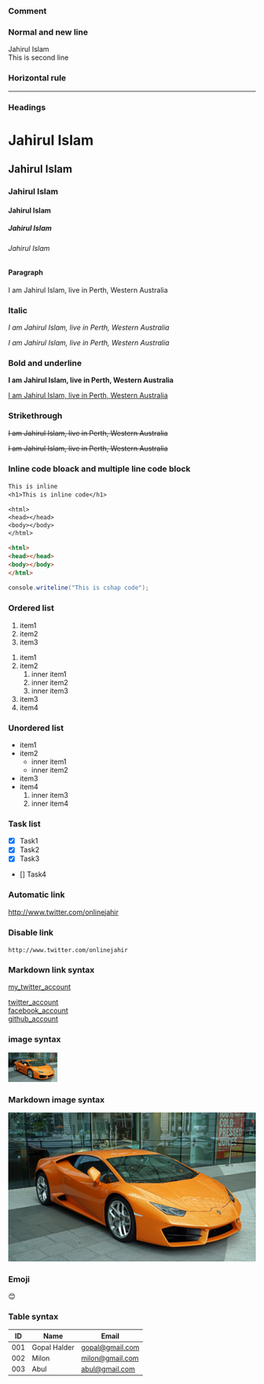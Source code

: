 ### Comment
<!--README-TUTORIAL-->


### Normal and new line  
Jahirul Islam<br/>
This is second line


### Horizontal rule
___


### Headings

# Jahirul Islam
## Jahirul Islam
### Jahirul Islam
#### Jahirul Islam
##### Jahirul Islam
###### Jahirul Islam


#### Paragraph

<p>I am Jahirul Islam, live in Perth, Western Australia </p>


### Italic

<i> I am Jahirul Islam, live in Perth, Western Australia </i>

_I am Jahirul Islam, live in Perth, Western Australia_


### Bold and underline

__I am Jahirul Islam, live in Perth, Western Australia__

<u> I am Jahirul Islam, live in Perth, Western Australia </u>


### Strikethrough

<del> I am Jahirul Islam, live in Perth, Western Australia </del>  

~~I am Jahirul Islam, live in Perth, Western Australia~~


### Inline code bloack and multiple line code block

`This is inline`  
`<h1>This is inline code</h1>`

```
<html>
<head></head>
<body></body>
</html>
```

```html
<html>
<head></head>
<body></body>
</html>
```

```c#
console.writeline("This is cshap code");
```


### Ordered list

<ol>
 <li>item1</li>
 <li>item2</li>
 <li>item3</li>
</ol>

1. item1
2. item2
   1. inner item1
   2. inner item2
   3. inner item3
3. item3
4. item4


### Unordered list

- item1
- item2
  - inner item1
  - inner item2
- item3
- item4
  1. inner item3
  2. inner item4


### Task list

- [x] Task1
- [x] Task2
- [x] Task3
- [] Task4

### Automatic link

http://www.twitter.com/onlinejahir

### Disable link

`http://www.twitter.com/onlinejahir`

### Markdown link syntax

[my_twitter_account](http://www.twitter.com/onlinejahir)


<!--all link here-->
[twitterlink]: http://www.twitter.com/onlinejahir
[facebooklink]: http://www.facebook.com/onlinejahir
[githublink]: https://github.com/onlinejahir


[twitter_account][twitterlink]  
[facebook_account][facebooklink]  
[github_account][githublink]


### image syntax

<img src="./images/car.jpg" width="100px" title="car image"/>  

### Markdown image syntax

![car_photo](./images/car.jpg)


### Emoji  

😊

### Table syntax

| ID | Name | Email |
| ---- | ---- | ----- |
| 001 | Gopal Halder | gopal@gmail.com
| 002 | Milon | milon@gmail.com
| 003 | Abul | abul@gmail.com
